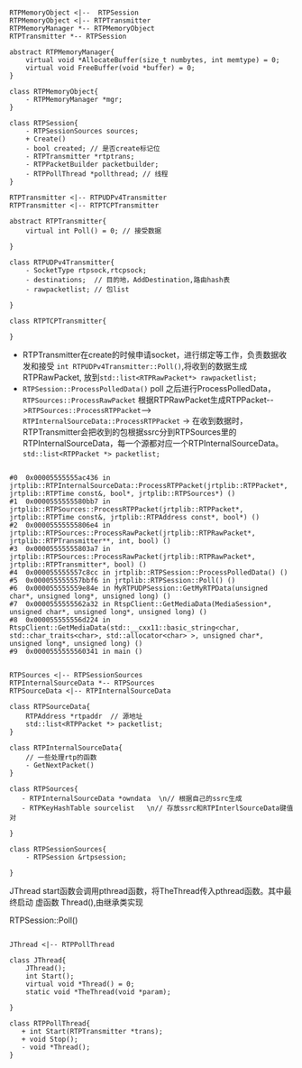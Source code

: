 ```plantuml

RTPMemoryObject <|--  RTPSession
RTPMemoryObject <|-- RTPTransmitter
RTPMemoryManager *-- RTPMemoryObject
RTPTransmitter *-- RTPSession

abstract RTPMemoryManager{
    virtual void *AllocateBuffer(size_t numbytes, int memtype) = 0;
    virtual void FreeBuffer(void *buffer) = 0;
}

class RTPMemoryObject{
    - RTPMemoryManager *mgr;
}

class RTPSession{
    - RTPSessionSources sources;
    + Create()
    - bool created; // 是否create标记位
    - RTPTransmitter *rtptrans;
    - RTPPacketBuilder packetbuilder;
    - RTPPollThread *pollthread; // 线程
}

RTPTransmitter <|-- RTPUDPv4Transmitter
RTPTransmitter <|-- RTPTCPTransmitter

abstract RTPTransmitter{
    virtual int Poll() = 0; // 接受数据

}

class RTPUDPv4Transmitter{
    - SocketType rtpsock,rtcpsock;
    - destinations;  // 目的地，AddDestination,路由hash表
    - rawpacketlist; // 包list

}

class RTPTCPTransmitter{

}

```

- RTPTransmitter在create的时候申请socket，进行绑定等工作，负责数据收发和接受 ```int RTPUDPv4Transmitter::Poll()```,将收到的数据生成RTPRawPacket, 放到```std::list<RTPRawPacket*> rawpacketlist;```
- ```RTPSession::ProcessPolledData()``` poll 之后进行ProcessPolledData，```RTPSources::ProcessRawPacket``` 根据RTPRawPacket生成RTPPacket-->```RTPSources::ProcessRTPPacket```--> ```RTPInternalSourceData::ProcessRTPPacket```
  -> 在收到数据时，RTPTransmitter会把收到的包根据ssrc分到RTPSources里的RTPInternalSourceData，每一个源都对应一个RTPInternalSourceData。```std::list<RTPPacket *> packetlist;```
  
```

#0  0x00005555555ac436 in jrtplib::RTPInternalSourceData::ProcessRTPPacket(jrtplib::RTPPacket*, jrtplib::RTPTime const&, bool*, jrtplib::RTPSources*) ()
#1  0x0000555555580bb7 in jrtplib::RTPSources::ProcessRTPPacket(jrtplib::RTPPacket*, jrtplib::RTPTime const&, jrtplib::RTPAddress const*, bool*) ()
#2  0x00005555555806e4 in jrtplib::RTPSources::ProcessRawPacket(jrtplib::RTPRawPacket*, jrtplib::RTPTransmitter**, int, bool) ()
#3  0x00005555555803a7 in jrtplib::RTPSources::ProcessRawPacket(jrtplib::RTPRawPacket*, jrtplib::RTPTransmitter*, bool) ()
#4  0x000055555557c8cc in jrtplib::RTPSession::ProcessPolledData() ()
#5  0x000055555557bbf6 in jrtplib::RTPSession::Poll() ()
#6  0x000055555559e84e in MyRTPUDPSession::GetMyRTPData(unsigned char*, unsigned long*, unsigned long) ()
#7  0x0000555555562a32 in RtspClient::GetMediaData(MediaSession*, unsigned char*, unsigned long*, unsigned long) ()
#8  0x000055555556d224 in RtspClient::GetMediaData(std::__cxx11::basic_string<char, std::char_traits<char>, std::allocator<char> >, unsigned char*, unsigned long*, unsigned long) ()
#9  0x0000555555560341 in main ()

```
```plantuml

RTPSources <|-- RTPSessionSources
RTPInternalSourceData *-- RTPSources
RTPSourceData <|-- RTPInternalSourceData

class RTPSourceData{
    RTPAddress *rtpaddr  // 源地址
    std::list<RTPPacket *> packetlist;
}

class RTPInternalSourceData{
    // 一些处理rtp的函数
    - GetNextPacket()
}

class RTPSources{
   - RTPInternalSourceData *owndata  \n// 根据自己的ssrc生成
   - RTPKeyHashTable sourcelist   \n// 存放ssrc和RTPInterlSourceData键值对

}

class RTPSessionSources{
    - RTPSession &rtpsession;

}

```

JThread start函数会调用pthread函数，将TheThread传入pthread函数。其中最终启动 虚函数 Thread(),由继承类实现

RTPSession::Poll()
```plantuml

JThread <|-- RTPPollThread

class JThread{
    JThread();
    int Start();
    virtual void *Thread() = 0;
    static void *TheThread(void *param);

}

class RTPPollThread{
   + int Start(RTPTransmitter *trans);
   + void Stop();
   - void *Thread();
}

```